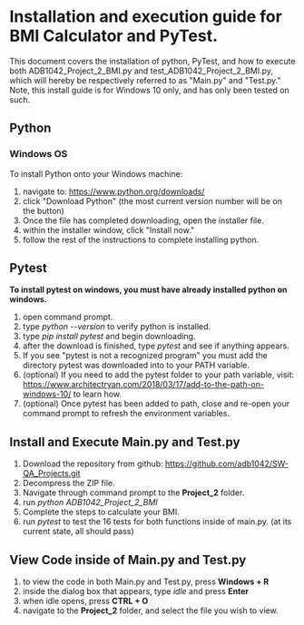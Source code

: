 # Installation and execution guide for BMI Calculator and PyTest.  
This document covers the installation of python, PyTest, and how to execute both ADB1042_Project_2_BMI.py and test_ADB1042_Project_2_BMI.py, which will hereby be respectively referred to as "Main.py" and "Test.py."  Note, this install guide is for Windows 10 only, and has only been tested on such.

## Python  

### Windows OS  

To install Python onto your Windows machine: 

1. navigate to: https://www.python.org/downloads/ 
2. click "Download Python" (the most current version number will be on the button)
3. Once the file has completed downloading, open the installer file.
4. within the installer window, click "Install now."
5. follow the rest of the instructions to complete installing python.


## Pytest
**To install pytest on windows, you must have already installed python on windows.**  

1. open command prompt.
2. type *python --version* to verify python is installed. 
3. type *pip install pytest* and begin downloading. 
4. after the download is finished, type *pytest* and see if anything appears.
5. If you see "pytest is not a recognized program" you must add the directory pytest was downloaded into to your PATH variable.
6. (optional) If you need to add the pytest folder to your path variable, visit: https://www.architectryan.com/2018/03/17/add-to-the-path-on-windows-10/ to learn how.
7. (optional) Once pytest has been added to path, close and re-open your command prompt to refresh the environment variables.


## Install and Execute Main.py and Test.py

1. Download the repository from github: https://github.com/adb1042/SW-QA_Projects.git
2. Decompress the ZIP file.
3. Navigate through command prompt to the **Project_2** folder.  
4. run *python ADB1042_Project_2_BMI*
5. Complete the steps to calculate your BMI. 
6. run *pytest* to test the 16 tests for both functions inside of main.py. (at its current state, all should pass)


## View Code inside of Main.py and Test.py
1. to view the code in both Main.py and Test.py, press **Windows + R** 
2. inside the dialog box that appears, type *idle* and press **Enter**
3. when idle opens, press **CTRL + O** 
4. navigate to the **Project_2** folder, and select the file you wish to view.

